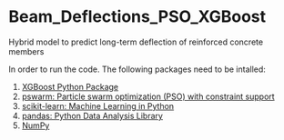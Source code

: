 # Beam_Deflections_PSO_XGBoost
Hybrid model to predict long-term deflection of reinforced concrete members

In order to run the code. The following packages need to be intalled:
1. [XGBoost Python Package](https://xgboost.readthedocs.io/en/latest/python/index.html)
2. [pswarm: Particle swarm optimization (PSO) with constraint support](https://pythonhosted.org/pyswarm/)
3. [scikit-learn: Machine Learning in Python](https://scikit-learn.org/stable/)
4. [pandas: Python Data Analysis Library](https://pandas.pydata.org/)
5. [NumPy](https://numpy.org/)
